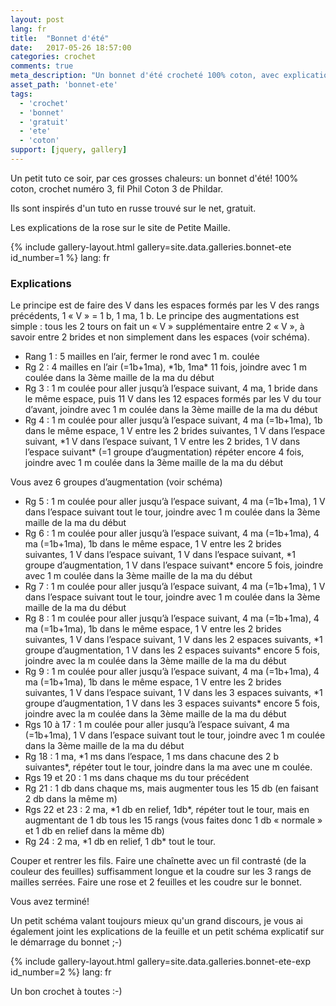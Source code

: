 ```yaml
---
layout: post
lang: fr
title:  "Bonnet d'été"
date:   2017-05-26 18:57:00
categories: crochet
comments: true
meta_description: "Un bonnet d'été crocheté 100% coton, avec explications"
asset_path: 'bonnet-ete'
tags:
  - 'crochet'
  - 'bonnet'
  - 'gratuit'
  - 'ete'
  - 'coton'
support: [jquery, gallery]
---
```


Un petit tuto ce soir, par ces grosses chaleurs: un bonnet d'été! 100% coton, crochet numéro 3, fil Phil Coton 3 de Phildar.

Ils sont inspirés d'un tuto en russe trouvé sur le net, gratuit.

Les explications de la rose sur le site de Petite Maille.

{% include gallery-layout.html gallery=site.data.galleries.bonnet-ete id_number=1 %}
lang: fr


### Explications

Le principe est de faire des V dans les espaces formés par les V des rangs précédents, 1 « V » = 1 b, 1 ma, 1 b.
Le principe des augmentations est simple : tous les 2 tours on fait un « V » supplémentaire entre 2 « V », à savoir entre 2 brides et non simplement dans les espaces (voir schéma).

* Rang 1 : 5 mailles en l’air, fermer le rond avec 1 m. coulée
* Rg 2 : 4 mailles en l’air (=1b+1ma), \*1b, 1ma\* 11 fois, joindre avec 1 m coulée dans la 3ème maille de la ma du début
* Rg 3 : 1 m coulée pour aller jusqu’à l’espace suivant, 4 ma, 1 bride dans le même espace, puis 11 V dans les 12 espaces formés par les V du tour d’avant, joindre avec 1 m coulée dans la 3ème maille de la ma du début
* Rg 4 : 1 m coulée pour aller jusqu’à l’espace suivant, 4 ma (=1b+1ma), 1b dans le même espace, 1 V entre les 2 brides suivantes, 1 V dans l’espace suivant, \*1 V dans l’espace suivant, 1 V entre les 2 brides, 1 V dans l’espace suivant\* (=1 groupe d’augmentation) répéter encore 4 fois, joindre avec 1 m coulée dans la 3ème maille de la ma du début

Vous avez 6 groupes d’augmentation (voir schéma)

* Rg 5 : 1 m coulée pour aller jusqu’à l’espace suivant, 4 ma (=1b+1ma), 1 V dans l’espace suivant tout le tour, joindre avec 1 m coulée dans la 3ème maille de la ma du début
* Rg 6 : 1 m coulée pour aller jusqu’à l’espace suivant, 4 ma (=1b+1ma), 4 ma (=1b+1ma), 1b dans le même espace, 1 V entre les 2 brides suivantes, 1 V dans l’espace suivant, 1 V dans l’espace suivant, \*1 groupe d’augmentation, 1 V dans l’espace suivant\* encore 5 fois, joindre avec 1 m coulée dans la 3ème maille de la ma du début
* Rg 7 : 1 m coulée pour aller jusqu’à l’espace suivant, 4 ma (=1b+1ma), 1 V dans l’espace suivant tout le tour, joindre avec 1 m coulée dans la 3ème maille de la ma du début
* Rg 8 : 1 m coulée pour aller jusqu’à l’espace suivant, 4 ma (=1b+1ma), 4 ma (=1b+1ma), 1b dans le même espace, 1 V entre les 2 brides suivantes, 1 V dans l’espace suivant, 1 V dans les 2 espaces suivants, \*1 groupe d’augmentation, 1 V dans les 2 espaces suivants\* encore 5 fois, joindre avec la m coulée dans la 3ème maille de la ma du début
* Rg 9 : 1 m coulée pour aller jusqu’à l’espace suivant, 4 ma (=1b+1ma), 4 ma (=1b+1ma), 1b dans le même espace, 1 V entre les 2 brides suivantes, 1 V dans l’espace suivant, 1 V dans les 3 espaces suivants, \*1 groupe d’augmentation, 1 V dans les 3 espaces suivants\* encore 5 fois, joindre avec la m coulée dans la 3ème maille de la ma du début
* Rgs 10 à 17 : 1 m coulée pour aller jusqu’à l’espace suivant, 4 ma (=1b+1ma), 1 V dans l’espace suivant tout le tour, joindre avec 1 m coulée dans la 3ème maille de la ma du début
* Rg 18 : 1 ma, \*1 ms dans l’espace, 1 ms dans chacune des 2 b suivantes\*, répéter tout le tour, joindre dans la ma avec une m coulée.
* Rgs 19 et 20 : 1 ms dans chaque ms du tour précédent
* Rg 21 : 1 db dans chaque ms, mais augmenter tous les 15 db (en faisant 2 db dans la même m)
* Rgs 22 et 23 : 2 ma, \*1 db en relief, 1db\*, répéter tout le tour, mais en augmentant de 1 db tous les 15 rangs (vous faites donc 1 db « normale » et 1 db en relief dans la même db)
* Rg 24 : 2 ma, \*1 db en relief, 1 db\* tout le tour.

Couper et rentrer les fils.
Faire une chaînette avec un fil contrasté (de la couleur des feuilles) suffisamment longue et la coudre sur les 3 rangs de mailles serrées.
Faire une rose et 2 feuilles et les coudre sur le bonnet.

Vous avez terminé! 

Un petit schéma valant toujours mieux qu'un grand discours, je vous ai également joint les explications de la feuille et un petit schéma explicatif sur le démarrage du bonnet ;-)

{% include gallery-layout.html gallery=site.data.galleries.bonnet-ete-exp id_number=2 %}
lang: fr

Un bon crochet à toutes :-)
